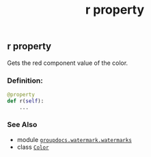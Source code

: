﻿---
title: r property
second_title: GroupDocs.Watermark for Python via .NET API References
description: 
type: docs
url: /python-net/groupdocs.watermark.watermarks/color/r/
is_root: false
weight: 1270
---

## r property


Gets the red component value of the color.
### Definition:
```python
@property
def r(self):
    ...
```

### See Also
* module [`groupdocs.watermark.watermarks`](../../)
* class [`Color`](/watermark/python-net/groupdocs.watermark.watermarks/color)
